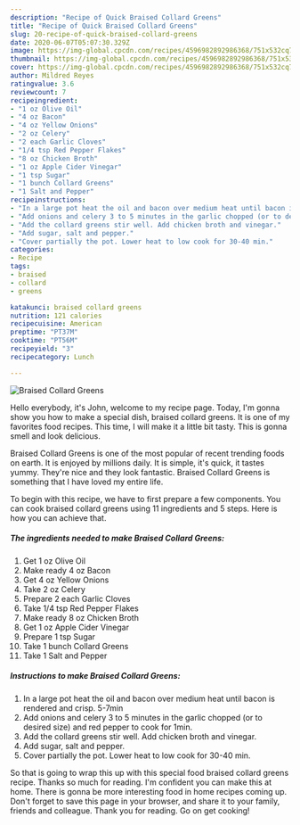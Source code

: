 ```yaml
---
description: "Recipe of Quick Braised Collard Greens"
title: "Recipe of Quick Braised Collard Greens"
slug: 20-recipe-of-quick-braised-collard-greens
date: 2020-06-07T05:07:30.329Z
image: https://img-global.cpcdn.com/recipes/4596982892986368/751x532cq70/braised-collard-greens-recipe-main-photo.jpg
thumbnail: https://img-global.cpcdn.com/recipes/4596982892986368/751x532cq70/braised-collard-greens-recipe-main-photo.jpg
cover: https://img-global.cpcdn.com/recipes/4596982892986368/751x532cq70/braised-collard-greens-recipe-main-photo.jpg
author: Mildred Reyes
ratingvalue: 3.6
reviewcount: 7
recipeingredient:
- "1 oz Olive Oil"
- "4 oz Bacon"
- "4 oz Yellow Onions"
- "2 oz Celery"
- "2 each Garlic Cloves"
- "1/4 tsp Red Pepper Flakes"
- "8 oz Chicken Broth"
- "1 oz Apple Cider Vinegar"
- "1 tsp Sugar"
- "1 bunch Collard Greens"
- "1 Salt and Pepper"
recipeinstructions:
- "In a large pot heat the oil and bacon over medium heat until bacon is rendered and crisp. 5-7min"
- "Add onions and celery 3 to 5 minutes in the garlic chopped (or to desired size) and red pepper to cook for 1min."
- "Add the collard greens stir well. Add chicken broth and vinegar."
- "Add sugar, salt and pepper."
- "Cover partially the pot. Lower heat to low cook for 30-40 min."
categories:
- Recipe
tags:
- braised
- collard
- greens

katakunci: braised collard greens 
nutrition: 121 calories
recipecuisine: American
preptime: "PT37M"
cooktime: "PT56M"
recipeyield: "3"
recipecategory: Lunch

---
```



![Braised Collard Greens](https://img-global.cpcdn.com/recipes/4596982892986368/751x532cq70/braised-collard-greens-recipe-main-photo.jpg)

Hello everybody, it's John, welcome to my recipe page. Today, I'm gonna show you how to make a special dish, braised collard greens. It is one of my favorites food recipes. This time, I will make it a little bit tasty. This is gonna smell and look delicious.

Braised Collard Greens is one of the most popular of recent trending foods on earth. It is enjoyed by millions daily. It is simple, it's quick, it tastes yummy. They're nice and they look fantastic. Braised Collard Greens is something that I have loved my entire life.




To begin with this recipe, we have to first prepare a few components. You can cook braised collard greens using 11 ingredients and 5 steps. Here is how you can achieve that.

<!--inarticleads1-->

##### The ingredients needed to make Braised Collard Greens:

1. Get 1 oz Olive Oil
1. Make ready 4 oz Bacon
1. Get 4 oz Yellow Onions
1. Take 2 oz Celery
1. Prepare 2 each Garlic Cloves
1. Take 1/4 tsp Red Pepper Flakes
1. Make ready 8 oz Chicken Broth
1. Get 1 oz Apple Cider Vinegar
1. Prepare 1 tsp Sugar
1. Take 1 bunch Collard Greens
1. Take 1 Salt and Pepper




<!--inarticleads2-->

##### Instructions to make Braised Collard Greens:

1. In a large pot heat the oil and bacon over medium heat until bacon is rendered and crisp. 5-7min
1. Add onions and celery 3 to 5 minutes in the garlic chopped (or to desired size) and red pepper to cook for 1min.
1. Add the collard greens stir well. Add chicken broth and vinegar.
1. Add sugar, salt and pepper.
1. Cover partially the pot. Lower heat to low cook for 30-40 min.




So that is going to wrap this up with this special food braised collard greens recipe. Thanks so much for reading. I'm confident you can make this at home. There is gonna be more interesting food in home recipes coming up. Don't forget to save this page in your browser, and share it to your family, friends and colleague. Thank you for reading. Go on get cooking!
